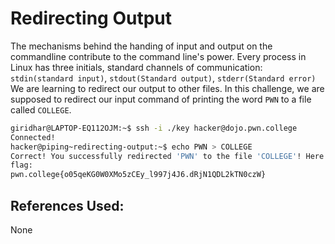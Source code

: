 # Redirecting Output 
The mechanisms behind the handing of input and output  on the commandline contribute to the command line's power. Every process in Linux has three initials, standard channels of communication: `stdin(standard input)`, `stdout(Standard output)`, `stderr(Standard error)`
We are learning to redirect our output to other files.
	In this challenge, we are supposed to redirect our input command of printing the word 
`PWN` to a file called `COLLEGE`.
	
```bash
giridhar@LAPTOP-EQ112OJM:~$ ssh -i ./key hacker@dojo.pwn.college
Connected!
hacker@piping~redirecting-output:~$ echo PWN > COLLEGE
Correct! You successfully redirected 'PWN' to the file 'COLLEGE'! Here is your
flag:
pwn.college{o05qeKG0W0XMo5zCEy_l997j4J6.dRjN1QDL2kTN0czW}
```

## References Used:
None
